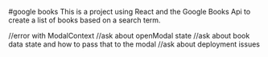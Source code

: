 #google books
This is a project using React and the Google Books Api to create a list of books based on a search term.

//error with ModalContext
//ask about openModal state
//ask about book data state and how to pass that to the modal
//ask about deployment issues
